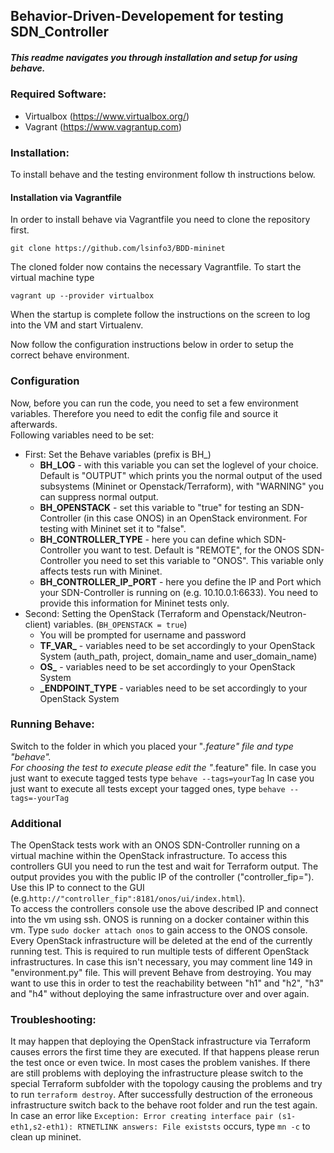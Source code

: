 ## Behavior-Driven-Developement for testing SDN_Controller

##### This readme navigates you through installation and setup for using behave.


### Required Software:
* Virtualbox (https://www.virtualbox.org/)
* Vagrant (https://www.vagrantup.com)


### Installation:

To install behave and the testing environment follow th instructions below.

#### Installation via Vagrantfile

In order to install behave via Vagrantfile you need to clone the repository first.  

`git clone https://github.com/lsinfo3/BDD-mininet`  
 
The cloned folder now contains the necessary Vagrantfile.
To start the virtual machine type

`vagrant up --provider virtualbox`

When the startup is complete follow the instructions on the screen to log into the VM and start Virtualenv.

Now follow the configuration instructions below in order to setup the correct behave environment.



### Configuration
Now, before you can run the code, you need to set a few environment variables. Therefore you need to edit the config file and source it afterwards.  
Following variables need to be set:
* First: Set the Behave variables (prefix is BH_) 
  * **BH_LOG** -  with this variable you can set the loglevel of your choice. Default is "OUTPUT" which prints you the normal output of the used subsystems (Mininet or Openstack/Terraform), with "WARNING" you can suppress normal output.
  * **BH_OPENSTACK** - set this variable to "true" for testing an SDN-Controller (in this case ONOS) in an OpenStack environment. For testing with Mininet set it to "false".
  * **BH_CONTROLLER_TYPE** - here you can define which SDN-Controller you want to test. Default is "REMOTE", for the ONOS SDN-Controller you need to set this variable to "ONOS". This variable only affects tests run with Mininet.
  * **BH_CONTROLLER_IP_PORT** - here you define the IP and Port which your SDN-Controller is running on (e.g. 10.10.0.1:6633). You need to provide this information for Mininet tests only.  
* Second: Setting the OpenStack (Terraform and Openstack/Neutron-client) variables. (`BH_OPENSTACK = true`)
    * You will be prompted for username and password
    * **TF_VAR_** - variables need to be set accordingly to your OpenStack System (auth_path, project, domain_name and user_domain_name)
    * **OS_** - variables need to be set accordingly to your OpenStack System 
    * **_ENDPOINT_TYPE** - variables need to be set accordingly to your OpenStack System

### Running Behave:
Switch to the folder in which you placed your "*.feature" file and type "behave".  
For choosing the test to execute please edit the "*.feature" file.
In case you just want to execute tagged tests type `behave --tags=yourTag`
In case you just want to execute all tests except your tagged ones, type `behave --tags=-yourTag`

### Additional
The OpenStack tests work with an ONOS SDN-Controller running on a virtual machine within the OpenStack infrastructure. To access this controllers GUI you need to run the test and wait for Terraform output. The output provides you with the public IP of the controller ("controller_fip="). Use this IP to connect to the GUI (e.g.`http://"controller_fip":8181/onos/ui/index.html`).   
To access the controllers console use the above described IP and connect into the vm using ssh. ONOS is running on a docker container within this vm. Type `sudo docker attach onos` to gain access to the ONOS console.
Every OpenStack infrastructure will be deleted at the end of the currently running test. This is required to run multiple tests of different OpenStack infrastructures. In case this isn't necessary, you may comment line 149 in "environment.py" file. This will prevent Behave from destroying. You may want to use this in order to test the reachability between "h1" and "h2", "h3" and "h4" without deploying the same infrastructure over and over again.

### Troubleshooting:
It may happen that deploying the OpenStack infrastructure via Terraform causes errors the first time they are executed. If that happens please rerun the test once or even twice. In most cases the problem vanishes. If there are still problems with deploying the infrastructure please switch to the special Terraform subfolder with the topology causing the problems and try to run `terraform destroy`. After successfully destruction of the erroneous infrastructure switch back to the behave root folder and run the test again.  
In case an error like `Exception: Error creating interface pair (s1-eth1,s2-eth1): RTNETLINK answers: File existsts` occurs, type `mn -c` to clean up mininet.
